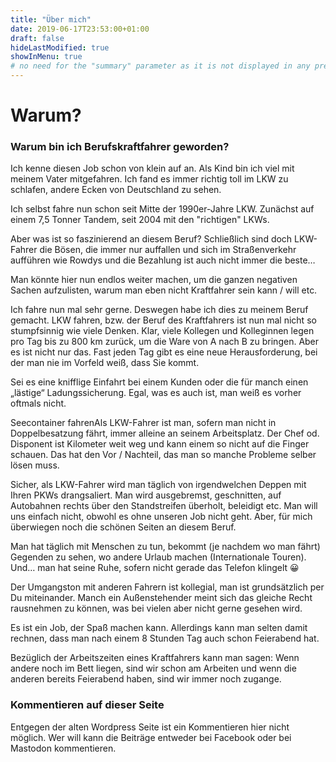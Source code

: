 ```yaml
---
title: "Über mich"
date: 2019-06-17T23:53:00+01:00
draft: false
hideLastModified: true
showInMenu: true
# no need for the "summary" parameter as it is not displayed in any previews
---
```



# Warum?

### Warum bin ich Berufskraftfahrer geworden?

Ich kenne diesen Job schon von klein auf an. Als Kind bin ich viel mit meinem Vater mitgefahren. Ich fand es immer richtig toll im LKW zu schlafen, andere Ecken von Deutschland zu sehen.

Ich selbst fahre nun schon seit Mitte der 1990er-Jahre LKW. Zunächst auf einem 7,5 Tonner Tandem, seit 2004 mit den "richtigen" LKWs.

Aber was ist so faszinierend an diesem Beruf? Schließlich sind doch LKW-Fahrer die Bösen, die immer nur auffallen und sich im Straßenverkehr aufführen wie Rowdys und die Bezahlung ist auch nicht immer die beste…

Man könnte hier nun endlos weiter machen, um die ganzen negativen Sachen aufzulisten, warum man eben nicht Kraftfahrer sein kann / will etc.

Ich fahre nun mal sehr gerne. Deswegen habe ich dies zu meinem Beruf gemacht. LKW fahren, bzw. der Beruf des Kraftfahrers ist nun mal nicht so stumpfsinnig wie viele Denken. Klar, viele Kollegen und Kolleginnen legen pro Tag bis zu 800 km zurück, um die Ware von A nach B zu bringen. Aber es ist nicht nur das. Fast jeden Tag gibt es eine neue Herausforderung, bei der man nie im Vorfeld weiß, dass Sie kommt.

Sei es eine knifflige Einfahrt bei einem Kunden oder die für manch einen „lästige“ Ladungssicherung. Egal, was es auch ist, man weiß es vorher oftmals nicht.

Seecontainer fahrenAls LKW-Fahrer ist man, sofern man nicht in Doppelbesatzung fährt, immer alleine an seinem Arbeitsplatz. Der Chef od. Disponent ist Kilometer weit weg und kann einem so nicht auf die Finger schauen. Das hat den Vor / Nachteil, das man so manche Probleme selber lösen muss.

Sicher, als LKW-Fahrer wird man täglich von irgendwelchen Deppen mit Ihren PKWs drangsaliert. Man wird ausgebremst, geschnitten, auf Autobahnen rechts über den Standstreifen überholt, beleidigt etc. Man will uns einfach nicht, obwohl es ohne unseren Job nicht geht. Aber, für mich überwiegen noch die schönen Seiten an diesem Beruf.

Man hat täglich mit Menschen zu tun, bekommt (je nachdem wo man fährt) Gegenden zu sehen, wo andere Urlaub machen (Internationale Touren). Und… man hat seine Ruhe, sofern nicht gerade das Telefon klingelt 😀

Der Umgangston mit anderen Fahrern ist kollegial, man ist grundsätzlich per Du miteinander. Manch ein Außenstehender meint sich das gleiche Recht rausnehmen zu können, was bei vielen aber nicht gerne gesehen wird.

Es ist ein Job, der Spaß machen kann. Allerdings kann man selten damit rechnen, dass man nach einem 8 Stunden Tag auch schon Feierabend hat.

Bezüglich der Arbeitszeiten eines Kraftfahrers kann man sagen: Wenn andere noch im Bett liegen, sind wir schon am Arbeiten und wenn die anderen bereits Feierabend haben, sind wir immer noch zugange.

 
### Kommentieren auf dieser Seite

Entgegen der alten Wordpress Seite ist ein Kommentieren hier nicht möglich. Wer will kann die Beiträge entweder bei Facebook oder bei Mastodon kommentieren.